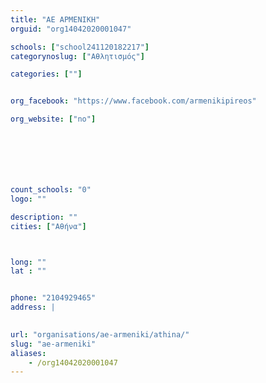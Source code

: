 ```yaml
---
title: "ΑΕ ΑΡΜΕΝΙΚΗ"
orguid: "org14042020001047"

schools: ["school241120182217"]
categorynoslug: ["Αθλητισμός"]

categories: [""]


org_facebook: "https://www.facebook.com/armenikipireos"

org_website: ["no"]







count_schools: "0"
logo: ""

description: ""
cities: ["Αθήνα"]



long: ""
lat : ""


phone: "2104929465"
address: |
    

url: "organisations/ae-armeniki/athina/"
slug: "ae-armeniki"
aliases:
    - /org14042020001047
---
```



